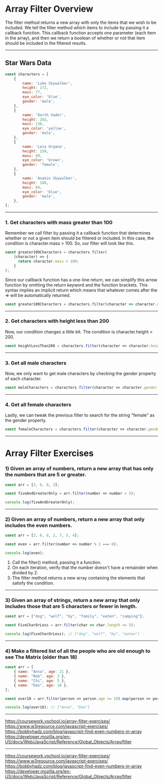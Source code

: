 # Array Filter Overview
The filter method returns a new array with only the items that we wish to be included. We tell the filter method which items to include by passing it a callback function. This callback function accepts one parameter (each item in the array), and then we return a boolean of whether or not that item should be included in the filtered results.

***

## Star Wars Data

```js
const characters = [
    {
        name: 'Luke Skywalker',
        height: 172,
        mass: 77,
        eye_color: 'blue',
        gender: 'male',
    },
    {
        name: 'Darth Vader',
        height: 202,
        mass: 136,
        eye_color: 'yellow',
        gender: 'male',
    },
    {
        name: 'Leia Organa',
        height: 150,
        mass: 49,
        eye_color: 'brown',
        gender: 'female',
    },
    {
        name: 'Anakin Skywalker',
        height: 188,
        mass: 84,
        eye_color: 'blue',
        gender: 'male',
    },
];
```

***

### 1. Get characters with mass greater than 100
Remember we call filter by passing it a callback function that determines whether or not a given item should be filtered or included. In this case, the condition is character.mass > 100. So, our filter will look like this.

```js
const greater100Characters = characters.filter(
    (character) => {
      return character.mass > 100;
    }
);
```

Since our callback function has a one-line return, we can simplify this arrow function by omitting the return keyword and the function brackets. This syntax implies an implicit return which means that whatever comes after the => will be automatically returned.

```js
const greater100Characters = characters.filter(character => character.mass > 100);
```

***

### 2. Get characters with height less than 200
Now, our condition changes a little bit. The condition is character.height < 200.

```js
const heightLessThan200 = characters.filter(character => character.height >= 200);
```
***

### 3. Get all male characters
Now, we only want to get male characters by checking the gender property of each character.

```js
const maleCharacters = characters.filter(character => character.gender === 'male');
```

***

### 4. Get all female characters
Lastly, we can tweak the previous filter to search for the string "female" as the gender property.

```js
const femaleCharacters = characters.filter(character => character.gender === 'female');
```

***

# Array Filter Exercises

### 1) Given an array of numbers, return a new array that has only the numbers that are 5 or greater.

```js
const arr = [3, 6, 8, 2];

const fiveAndGreaterOnly = arr.filter(number => number > 5);

console.log(fiveAndGreaterOnly);
```

***

### 2) Given an array of numbers, return a new array that only includes the even numbers.

```js
const arr = [3, 6, 8, 2, 7, 5, 4];

const even = arr.filter(number => number % 2 === 0);

console.log(even);
```

1. Call the filter() method, passing it a function.
2. On each iteration, verify that the number doesn't have a remainder when divided by 2.
3. The filter method returns a new array containing the elements that satisfy the condition.

***

### 3) Given an array of strings, return a new array that only includes those that are 5 characters or fewer in length.

```js
const arr = ["dog", "wolf", "by", "family", "eaten", "camping"];

const FiveCharOrLess = arr.filter(char => char.length <= 5);

console.log(FiveCharOrLess); // ["dog", "wolf", "by", "eaten"]
```

***

### 4) Make a filtered list of all the people who are old enough to see The Matrix (older than 18)

```js
const arr = [
    { name: "Anna", age: 21 },
    { name: "Bob", age: 2 },
    { name: "Chi", age: 5 },
    { name: "Dan", age: 18 },
];

const over18 = arr.filter(person => person.age >= 18).map(person => person.name);

console.log(over18); // ["Anna", "Dan"]
```
***

https://coursework.vschool.io/array-filter-exercises/
https://www.w3resource.com/javascript-exercises/
https://bobbyhadz.com/blog/javascript-find-even-numbers-in-array
https://developer.mozilla.org/en-US/docs/Web/JavaScript/Reference/Global_Objects/Array/filter

***
https://coursework.vschool.io/array-filter-exercises/
https://www.w3resource.com/javascript-exercises/
https://bobbyhadz.com/blog/javascript-find-even-numbers-in-array
https://developer.mozilla.org/en-US/docs/Web/JavaScript/Reference/Global_Objects/Array/filter